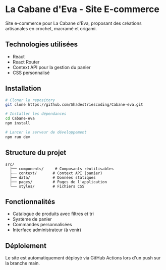 # La Cabane d'Eva - Site E-commerce

Site e-commerce pour La Cabane d'Eva, proposant des créations artisanales en crochet, macramé et origami.

## Technologies utilisées

- React
- React Router
- Context API pour la gestion du panier
- CSS personnalisé

## Installation

```bash
# Cloner le repository
git clone https://github.com/Shadestriescoding/Cabane-eva.git

# Installer les dépendances
cd Cabane-eva
npm install

# Lancer le serveur de développement
npm run dev
```

## Structure du projet

```
src/
  ├── components/     # Composants réutilisables
  ├── context/       # Context API (panier)
  ├── data/          # Données statiques
  ├── pages/         # Pages de l'application
  └── styles/        # Fichiers CSS
```

## Fonctionnalités

- Catalogue de produits avec filtres et tri
- Système de panier
- Commandes personnalisées
- Interface administrateur (à venir)

## Déploiement

Le site est automatiquement déployé via GitHub Actions lors d'un push sur la branche main. 